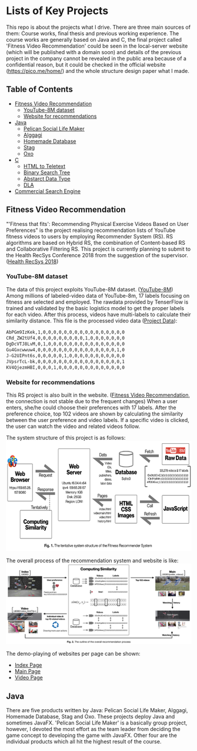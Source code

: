 # Lists of Key Projects

This repo is about the projects what I drive. There are three main sources of them: Course works, final thesis and previous working experience. The course works are generally based on Java and C, the final project called 'Fitness Video Recommendation' could be seen in the local-server website (which will be published with a domain soon) and  details of the previous project in the company cannot be revealed in the public area because of a confidential reason, but it could be checked in the official website (https://pico.me/home/) and the whole structure design paper what I made.

## Table of Contents
* [Fitness Video Recommendation](#fitness-video-recommendation)
   * [YouTube-8M dataset](#youtube-8m-dataset)
   * [Website for recommendations](#website-for-recommendations)
* [Java](#java)
   * [Pelican Social Life Maker](#pelican-social-life-maker)
   * [Alggagi](#Alggagi)
   * [Homemade Database](#homemade-database)
   * [Stag](#stag)
   * [Oxo](#oxo)
* [C](#c)
   * [HTML to Teletext](#html-to-teletext)
   * [Binary Search Tree](#binary-search-tree)
   * [Abstarct Data Type](#abtract-data-type)
   * [DLA](#dla)
* [Commercial Search Engine](#commercial-search-engine)

## Fitness Video Recommendation

"'Fitness that fits': Recommending Physical Exercise Videos Based on User Preferences" is the project realising recommendation lists of YouTube fitness videos to users by employing Recommender System (RS). RS algorithms are based on Hybrid RS, the combination of Content-based RS and Collaborative Filtering RS. This project is currently planning to submit to the Health RecSys Conference 2018 from the suggestion of the supervisor. ([Health RecSys 2018])

 ### YouTube-8M dataset
 
The data of this project exploits YouTube-8M dataset. ([YouTube-8M]) Among millions of labeled-video data of YouTube-8m, 17 labels focusing on fitness are selected and employed. The rawdata provided by TenserFlow is trained and validated by the basic logistics model to get the proper labels for each video. After this process, videos have multi-labels to calculate their similarity distance. This file is the processed video data ([Project Data]):

```
AbPGm9IzKek,1,0,0,0,0,0,0,0,0,0,0,0,0,0,0,0,0
CRd_ZW2tUf4,0,0,0,0,0,0,0,0,0,1,0,0,0,0,0,0,0
DgDcVTJ8LvM,0,1,0,0,0,0,0,0,0,0,0,0,0,0,0,0,0
Gu4Gxcwwuw4,0,0,0,0,0,0,0,0,0,0,0,0,0,0,0,1,0
J-G2UIPnt6s,0,0,0,0,0,1,0,0,0,0,0,0,0,0,0,0,0
JVpsrTcL-bk,0,0,0,0,0,0,0,0,0,0,0,0,0,0,0,0,1
KV4QjezmHBI,0,0,0,1,0,0,0,0,0,0,0,0,0,0,0,0,0
```

 ### Website for recommendations
 
This RS project is also built in the website. ([Fitness Video Recommendation], the connection is not stable due to the frequent changes) When a user enters, she/he could choose their preferences with 17 labels. After the preference choice, top 102 videos are shown by calculating the similarity between the user preference and video labels. If a specific video is clicked, the user can watch the video and related videos follow.

The system structure of this project is as follows:
<img src=https://github.com/EunchongKim/github.io/blob/master/Fitness%20Video%20Recommendation/SystemStructure_FitnessRecSys.png width="600" height="300">

The overall process of the recommendation system and website is like:
<img src=https://github.com/EunchongKim/github.io/blob/master/Fitness%20Video%20Recommendation/OverallProcess_FitnessRecSys.png>

The demo-playing of websites per page can be shown:
* [Index Page]
* [Main Page]
* [Video Page]


## Java

There are five products written by Java: Pelican Social Life Maker, Alggagi, Homemade Database, Stag and Oxo. These projects deploy Java and sometimes JavaFX. 'Pelican Social Life Maker' is a basically group project, however, I devoted the most effort as the team leader from deciding the game concept to developing the game with JavaFX. Other four are the individual products which all hit the highest result of the course.




[Health RecSys 2018]: https://recsys.acm.org/recsys18/healthrecsys/
[YouTube-8M]: https://research.google.com/youtube8m/
[Project Data]: https://raw.githubusercontent.com/EunchongKim/github.io/master/Fitness%20Video%20Recommendation/Metrics%202.csv
[Fitness Video Recommendation]: https://159.65.28.157:8080/
[Index Page]: https://github.com/EunchongKim/github.io/blob/master/Fitness%20Video%20Recommendation/report/indexpage.mov
[Main Page]: https://github.com/EunchongKim/github.io/blob/master/Fitness%20Video%20Recommendation/report/mainpage.mov
[Video Page]: https://github.com/EunchongKim/github.io/blob/master/Fitness%20Video%20Recommendation/report/secondpage.mov
